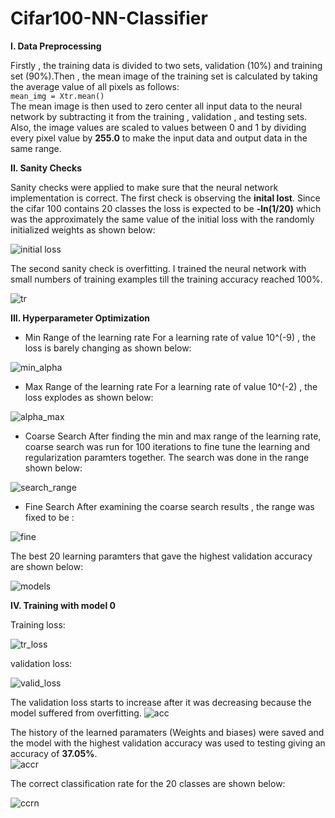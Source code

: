 # Cifar100-NN-Classifier

**I. Data Preprocessing**<br />

Firstly , the training data is divided to two sets, validation (10%) and training set (90%).Then , the mean image of the training set is calculated by taking the average value of all pixels as follows: <br />
                                                 `mean_img = Xtr.mean()`<br />
The mean image is then used to zero center all input data to the neural network by subtracting it from the training , validation , and testing sets.
Also, the image values are scaled to values between 0 and 1 by dividing every pixel value by **255.0** to make the input data and output data in the same range. 


**II. Sanity Checks**<br />

Sanity checks were applied to make sure that the neural network implementation is correct. The first check is observing the **inital lost**. Since the cifar 100 contains 20 classes
the loss is expected to be **-ln(1/20)** which was the approximately the same value of the initial loss with the randomly initialized weights as shown below: 

![initial loss](https://user-images.githubusercontent.com/25064257/47723134-8ddd6980-dc5c-11e8-967f-1b6eb968f332.png)

The second sanity check is overfitting. I trained the neural network with small numbers of training examples till the training accuracy reached 100%.

![tr](https://user-images.githubusercontent.com/25064257/47723340-fdebef80-dc5c-11e8-8042-e01599197bf0.png)

**III. Hyperparameter Optimization**<br />

 - Min Range of the learning rate
 For a learning rate of value 10^(-9) , the loss is barely changing as shown below: 
 
![min_alpha](https://user-images.githubusercontent.com/25064257/47790998-4c62c200-dd21-11e8-98b3-380d4a9253a5.PNG)

 - Max Range of the learning rate
 For a learning rate of value 10^(-2) , the loss explodes as shown below: 
 
![alpha_max](https://user-images.githubusercontent.com/25064257/47791003-4d93ef00-dd21-11e8-8ed3-d27ea4954a80.PNG)

- Coarse Search
After finding the min and max range of the learning rate, coarse search was run for 100 iterations to fine tune the learning and regularization paramters together. The search was done in the range shown below: 

![search_range](https://user-images.githubusercontent.com/25064257/47791005-4f5db280-dd21-11e8-91ce-ff3c35a824fb.PNG)

- Fine Search
After examining the coarse search results , the range was fixed to be : 

![fine](https://user-images.githubusercontent.com/25064257/47723918-36d89400-dc5e-11e8-9fad-d1cccb4fc859.png)

The best 20 learning paramters that gave the highest validation accuracy are shown below: 

![models](https://user-images.githubusercontent.com/25064257/47723972-5e2f6100-dc5e-11e8-954c-7576cbab766e.png)

**IV. Training with model 0**<br />

Training loss:<br />

![tr_loss](https://user-images.githubusercontent.com/25064257/47725701-ac922f00-dc61-11e8-97fc-f95b5b76b1a7.png)

validation loss:<br />

![valid_loss](https://user-images.githubusercontent.com/25064257/47725729-bd42a500-dc61-11e8-9d35-05baa7e15a9a.png)

The validation loss starts to increase after it was decreasing because the model suffered from overfitting.
![acc](https://user-images.githubusercontent.com/25064257/47728310-bec29c00-dc66-11e8-87cc-3b2ac9b2abb1.png)

The history of the learned paramaters (Weights and biases) were saved and the model with the highest validation accuracy was used to testing giving an accuracy of **37.05%**.<br />
![accr](https://user-images.githubusercontent.com/25064257/47728047-3d6b0980-dc66-11e8-83ea-75628db56531.PNG)

The correct classification rate for the 20 classes are shown below: 

![ccrn](https://user-images.githubusercontent.com/25064257/47728131-6ab7b780-dc66-11e8-92c5-2f873db6e477.PNG)

